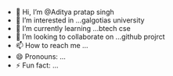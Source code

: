 - 👋 Hi, I’m @Aditya pratap singh
- 👀 I’m interested in ...galgotias university
- 🌱 I’m currently learning ...btech cse 
- 💞️ I’m looking to collaborate on ...github projrct
- 📫 How to reach me ...
- 😄 Pronouns: ...
- ⚡ Fun fact: ...

<!---
Blackdevil9026/Blackdevil9026 is a ✨ special ✨ repository because its `README.md` (this file) appears on your GitHub profile.
You can click the Preview link to take a look at your changes.
--->
